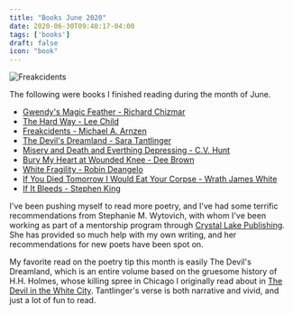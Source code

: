 ```yaml
---
title: "Books June 2020"
date: 2020-06-30T09:40:17-04:00
tags: ['books']
draft: false
icon: "book"
---
```


<img alt="Freakcidents" src="https://i.gr-assets.com/images/S/compressed.photo.goodreads.com/books/1262869684l/7509024.jpg">

The following were books I finished reading during the month of June.

* [Gwendy's Magic Feather - Richard Chizmar](https://www.goodreads.com/book/show/45428419-gwendy-s-magic-feather)
* [The Hard Way - Lee Child](vhttps://www.goodreads.com/book/show/383028.The_Hard_Way)
* [Freakcidents - Michael A. Arnzen](https://www.goodreads.com/book/show/7509024-freakcidents)
* [The Devil's Dreamland - Sara Tantlinger](https://www.goodreads.com/book/show/42871592-the-devil-s-dreamland)
* [Misery and Death and Everthing Depressing - C.V. Hunt](https://www.goodreads.com/book/show/23570519-misery-and-death-and-everything-depressing)
* [Bury My Heart at Wounded Knee - Dee Brown](https://www.goodreads.com/book/show/76401.Bury_My_Heart_at_Wounded_Knee)
* [White Fragility - Robin Deangelo](https://www.goodreads.com/book/show/43708708-white-fragility)
* [If You Died Tomorrow I Would Eat Your Corpse - Wrath James White](https://www.goodreads.com/book/show/38466086-if-you-died-tomorrow-i-would-eat-your-corpse)
* [If It Bleeds - Stephen King](https://www.goodreads.com/book/show/45754167-if-it-bleeds)

I've been pushing myself to read more poetry, and I've had some terrific recommendations from Stephanie M. Wytovich, with whom I've been working as part of a mentorship program through [Crystal Lake Publishing](https://www.crystallakepub.com/authorcentral/). She has provided so much help with my own writing, and her recommendations for new poets have been spot on.

My favorite read on the poetry tip this month is easily The Devil's Dreamland, which is an entire volume based on the gruesome history of H.H. Holmes, whose killing spree in Chicago I originally read about in [The Devil in the White City](https://www.goodreads.com/book/show/397483.The_Devil_in_the_White_City). Tantlinger's verse is both narrative and vivid, and just a lot of fun to read.
